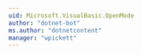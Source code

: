 ```yaml
---
uid: Microsoft.VisualBasic.OpenMode
author: "dotnet-bot"
ms.author: "dotnetcontent"
manager: "wpickett"
---
```

